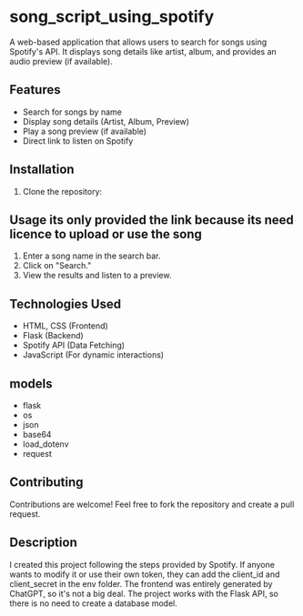 # song_script_using_spotify
A web-based application that allows users to search for songs using Spotify's API. It displays song details like artist, album, and provides an audio preview (if available).


## Features
- Search for songs by name
- Display song details (Artist, Album, Preview)
- Play a song preview (if available)
- Direct link to listen on Spotify



## Installation
1. Clone the repository:


## Usage its only provided the link because its need licence to upload or use the song
1. Enter a song name in the search bar.
2. Click on "Search."
3. View the results and listen to a preview.


## Technologies Used
- HTML, CSS (Frontend)
- Flask (Backend)
- Spotify API (Data Fetching)
- JavaScript (For dynamic interactions)


## models
- flask
- os
- json
- base64
- load_dotenv
- request

  

## Contributing
Contributions are welcome! Feel free to fork the repository and create a pull request.

## Description
I created this project following the steps provided by Spotify. If anyone wants to modify it or use their own token, they can add the client_id and client_secret in the env folder.
The frontend was entirely generated by ChatGPT, so it's not a big deal.
The project works with the Flask API, so there is no need to create a database model.

